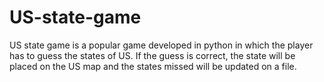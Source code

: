 # US-state-game
US state game is a popular game developed in python in which the player has to guess the states of US. If the guess is correct, the state will be placed on the US map and the states missed will be updated on a file.

